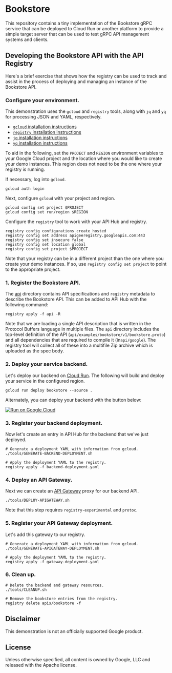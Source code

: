 # Bookstore

This repository contains a tiny implementation of the Bookstore gRPC service
that can be deployed to Cloud Run or another platform to provide a simple
target server that can be used to test gRPC API management systems and clients.

## Developing the Bookstore API with the API Registry

Here's a brief exercise that shows how the registry can be used to track and
assist in the process of deploying and managing an instance of the Bookstore
API.

### Configure your environment.

This demonstration uses the `gcloud` and `registry` tools,
along with `jq` and `yq` for processing JSON and YAML, respectively. 
- [`gcloud` installation instructions](https://cloud.google.com/sdk/docs/install)
- [`registry` installation instructions](https://github.com/apigee/registry#the-registry-tool)
- [`jq` installation instructions](https://stedolan.github.io/jq/download/)
- [`yq` installation instructions](https://github.com/mikefarah/yq/#install)

To aid in the following, set the `PROJECT` and `REGION` environment variables
to your Google Cloud project and the location where you would like to create
your demo instances. This region does not need to be the one where your
registry is running.

If necessary, log into `gcloud`.

```
gcloud auth login
```

Next, configure `gcloud` with your project and region.

```
gcloud config set project $PROJECT
gcloud config set run/region $REGION
```

Configure the `registry` tool to work with your API Hub and registry.

```
registry config configurations create hosted
registry config set address apigeeregistry.googleapis.com:443
registry config set insecure false
registry config set location global
registry config set project $PROJECT
```

Note that your registry can be in a different project than the one where you
create your demo instances. If so, use `registry config set project` to point
to the appropriate project.

### 1. Register the Bookstore API.

The [api](/api) directory contains API specifications and `registry` metadata to
describe the Bookstore API. This can be added to API Hub with the following
command:

```
registry apply -f api -R
```

Note that we are loading a single API description that is written in the
Protocol Buffers language in multiple files. The `api` directory includes
the top-level definition of the API (`api/examples/bookstore/v1/bookstore.proto`)
and all dependencies that are required to compile it (in`api/google`). The
registry tool will collect all of these into a multifile Zip archive which
is uploaded as the spec body.

### 2. Deploy your service backend.

Let's deploy our backend on [Cloud Run](https://cloud.google.com/run). The
following will build and deploy your service in the configured region.

```
gcloud run deploy bookstore --source .
```

Alternately, you can deploy your backend with the button below:

[![Run on Google Cloud](https://deploy.cloud.run/button.svg)](https://deploy.cloud.run)

### 3. Register your backend deployment.

Now let's create an entry in API Hub for the backend that we've just deployed.

```
# Generate a deployment YAML with information from gcloud.
./tools/GENERATE-BACKEND-DEPLOYMENT.sh

# Apply the deployment YAML to the registry.
registry apply -f backend-deployment.yaml
```

### 4. Deploy an API Gateway.

Next we can create an [API Gateway](https://cloud.google.com/api-gateway) proxy
for our backend API.

```
./tools/DEPLOY-APIGATEWAY.sh
```

Note that this step requires `registry-experimental` and `protoc`.

### 5. Register your API Gateway deployment.

Let's add this gateway to our registry.

```
# Generate a deployment YAML with information from gcloud.
./tools/GENERATE-APIGATEWAY-DEPLOYMENT.sh

# Apply the deployment YAML to the registry.
registry apply -f gateway-deployment.yaml
```

### 6. Clean up.

```
# Delete the backend and gateway resources.
./tools/CLEANUP.sh

# Remove the bookstore entries from the registry.
registry delete apis/bookstore -f
```

## Disclaimer

This demonstration is not an officially supported Google product.

## License

Unless otherwise specified, all content is owned by Google, LLC and released
with the Apache license.
